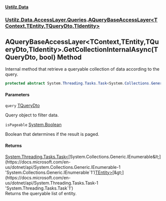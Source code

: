 #### [Ustilz.Data](index.md 'index')
### [Ustilz.Data.AccessLayer.Queries](Ustilz.Data.AccessLayer.Queries.md 'Ustilz.Data.AccessLayer.Queries').[AQueryBaseAccessLayer&lt;TContext,TEntity,TQueryDto,TIdentity&gt;](Ustilz.Data.AccessLayer.Queries.AQueryBaseAccessLayer_TContext,TEntity,TQueryDto,TIdentity_.md 'Ustilz.Data.AccessLayer.Queries.AQueryBaseAccessLayer<TContext,TEntity,TQueryDto,TIdentity>')

## AQueryBaseAccessLayer<TContext,TEntity,TQueryDto,TIdentity>.GetCollectionInternalAsync(TQueryDto, bool) Method

Internal method that retrieve a queryable collection of data according to the query.

```csharp
protected abstract System.Threading.Tasks.Task<System.Collections.Generic.IEnumerable<TEntity>> GetCollectionInternalAsync(TQueryDto query, bool isPageable=true);
```
#### Parameters

<a name='Ustilz.Data.AccessLayer.Queries.AQueryBaseAccessLayer_TContext,TEntity,TQueryDto,TIdentity_.GetCollectionInternalAsync(TQueryDto,bool).query'></a>

`query` [TQueryDto](Ustilz.Data.AccessLayer.Queries.AQueryBaseAccessLayer_TContext,TEntity,TQueryDto,TIdentity_.md#Ustilz.Data.AccessLayer.Queries.AQueryBaseAccessLayer_TContext,TEntity,TQueryDto,TIdentity_.TQueryDto 'Ustilz.Data.AccessLayer.Queries.AQueryBaseAccessLayer<TContext,TEntity,TQueryDto,TIdentity>.TQueryDto')

Query object to filter data.

<a name='Ustilz.Data.AccessLayer.Queries.AQueryBaseAccessLayer_TContext,TEntity,TQueryDto,TIdentity_.GetCollectionInternalAsync(TQueryDto,bool).isPageable'></a>

`isPageable` [System.Boolean](https://docs.microsoft.com/en-us/dotnet/api/System.Boolean 'System.Boolean')

Boolean that determines if the result is paged.

#### Returns
[System.Threading.Tasks.Task&lt;](https://docs.microsoft.com/en-us/dotnet/api/System.Threading.Tasks.Task-1 'System.Threading.Tasks.Task`1')[System.Collections.Generic.IEnumerable&lt;](https://docs.microsoft.com/en-us/dotnet/api/System.Collections.Generic.IEnumerable-1 'System.Collections.Generic.IEnumerable`1')[TEntity](Ustilz.Data.AccessLayer.Queries.AQueryBaseAccessLayer_TContext,TEntity,TQueryDto,TIdentity_.md#Ustilz.Data.AccessLayer.Queries.AQueryBaseAccessLayer_TContext,TEntity,TQueryDto,TIdentity_.TEntity 'Ustilz.Data.AccessLayer.Queries.AQueryBaseAccessLayer<TContext,TEntity,TQueryDto,TIdentity>.TEntity')[&gt;](https://docs.microsoft.com/en-us/dotnet/api/System.Collections.Generic.IEnumerable-1 'System.Collections.Generic.IEnumerable`1')[&gt;](https://docs.microsoft.com/en-us/dotnet/api/System.Threading.Tasks.Task-1 'System.Threading.Tasks.Task`1')  
Returns the queryable list of entity.